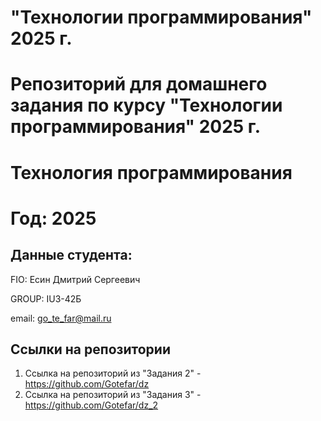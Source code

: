 # "Технологии программирования" 2025 г.
Репозиторий для домашнего задания по курсу "Технологии программирования" 2025 г.
=======
# Технология программирования
# Год: 2025

## Данные студента:

FIO: Есин Дмитрий Сергеевич

GROUP: IU3-42Б

email: go_te_far@mail.ru

## Ссылки на репозитории



1. Ссылка на репозиторий из "Задания 2" - https://github.com/Gotefar/dz
2. Ссылка на репозиторий из "Задания 3" - https://github.com/Gotefar/dz_2
